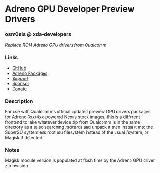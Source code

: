 # Adreno GPU Developer Preview Drivers
### osm0sis @ xda-developers
*Replace ROM Adreno GPU drivers from Qualcomm*

### Links
* [GitHub](https://github.com/Magisk-Modules-Repo/Adreno-Systemless-Installer)
* [Adreno Packages](https://androidfilehost.com/?w=files&flid=312875)
* [Support](https://forum.xda-developers.com/google-nexus-5/themes-apps/marshmallow-qualcomm-adreno-gpu-drivers-t3228002/post67117557#post67117557)
* [Sponsor](https://github.com/sponsors/osm0sis)
* [Donate](https://forum.xda-developers.com/donatetome.php?u=4544860)

### Description
For use with Qualcomm's official updated preview GPU drivers packages for Adreno 3xx/4xx-powered Nexus stock images, this is a different frontend to take whatever device zip from Qualcomm is in the same directory as it (also searching /sdcard) and unpack it then install it into the SuperSU systemless root /su filesystem instead of the usual /system, or Magisk if detected.

### Notes
Magisk module version is populated at flash time by the Adreno GPU driver zip revision

